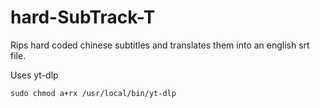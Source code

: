 # hard-SubTrack-T

Rips hard coded chinese subtitles and translates them into an english srt file.

Uses
yt-dlp
```sudo wget https://github.com/yt-dlp/yt-dlp/releases/latest/download/yt-dlp -O /usr/local/bin/yt-dlp
sudo chmod a+rx /usr/local/bin/yt-dlp

